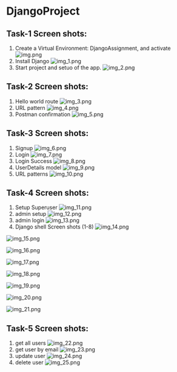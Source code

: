 # DjangoProject
## Task-1 Screen shots:
1. Create a Virtual Environment: DjangoAssignment, and activate
![img.png](img.png)
2. Install Django
![img_1.png](img_1.png)
3. Start project and setuo of the app.
![img_2.png](img_2.png)


## Task-2 Screen shots:
1. Hello world route
![img_3.png](img_3.png)
2. URL pattern
![img_4.png](img_4.png)
3. Postman confirmation
![img_5.png](img_5.png)


## Task-3 Screen shots:
1. Signup
![img_6.png](img_6.png)
2. Login
![img_7.png](img_7.png)
3. Login Success
![img_8.png](img_8.png)
4. UserDetails model
![img_9.png](img_9.png)
5. URL patterns
![img_10.png](img_10.png)


## Task-4 Screen shots:
1. Setup Superuser
![img_11.png](img_11.png)
2. admin setup
![img_12.png](img_12.png)
3. admin login
![img_13.png](img_13.png)
4. Django shell Screen shots (1-8)
![img_14.png](img_14.png)

![img_15.png](img_15.png)

![img_16.png](img_16.png)

![img_17.png](img_17.png)

![img_18.png](img_18.png)

![img_19.png](img_19.png)

![img_20.png](img_20.png)

![img_21.png](img_21.png)


## Task-5 Screen shots:

1. get all users
![img_22.png](img_22.png)
2. get user by email
![img_23.png](img_23.png)
3. update user
![img_24.png](img_24.png)
4. delete user
![img_25.png](img_25.png)